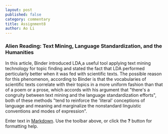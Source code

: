 ```yaml
---
layout: post
published: false
category: commentary
title: Assignment8
author: Ao Li
---
```

### Alien Reading: Text Mining, Language Standardization, and the Humanities

In this article, Binder introduced LDA,a useful tool applying text mining technology for topic finding and stated the fact that LDA performed perticularly better when it was fed with scientific texts. The possible reason for this phenomenon, according to Binder is that the vocabularies of scientific texts correlate with their topics in a more uniform fashion than that of a poem or a prose, which accords with his argument that "there's a congruity between text mining and the language standardization efforts", both of these methods "tend to reinforce the 'literal' conceptions of language and meaning and marginalize the nonstandard linguistic conventions and modes of expression". 

Enter text in [Markdown](http://daringfireball.net/projects/markdown/). Use the toolbar above, or click the **?** button for formatting help.
